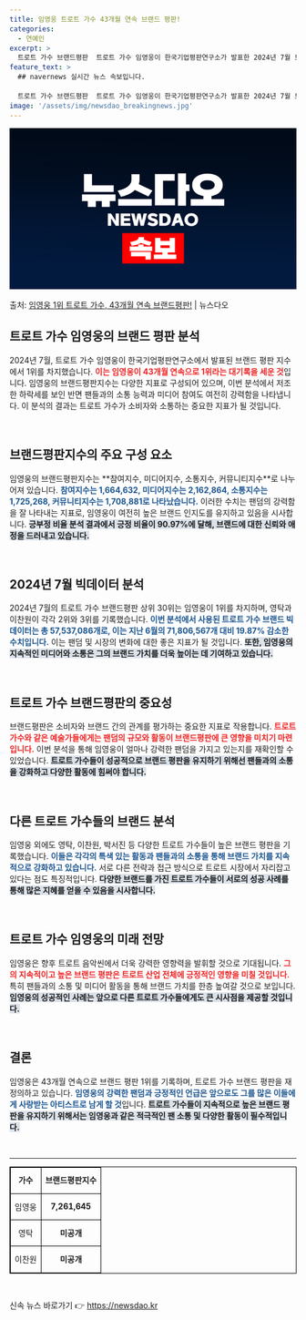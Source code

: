 ```yaml
---
title: 임영웅 트로트 가수 43개월 연속 브랜드 평판!
categories:
  - 연예인
excerpt: >
  트로트 가수 브랜드평판  트로트 가수 임영웅이 한국기업평판연구소가 발표한 2024년 7월 트로트 가수 브랜드…
feature_text: >
  ## navernews 실시간 뉴스 속보입니다.

  트로트 가수 브랜드평판  트로트 가수 임영웅이 한국기업평판연구소가 발표한 2024년 7월 트로트 가수 브랜드…
image: '/assets/img/newsdao_breakingnews.jpg'
---
```


![뉴스다오 속보](/assets/img/newsdao_breakingnews.jpg)

<p>출처: <a href="https://newsdao.kr/5081" rel="dofollow">임영웅 1위 트로트 가수, 43개월 연속 브랜드평판!</a> | 뉴스다오</p>

<h2 data-ke-size="size26">트로트 가수 임영웅의 브랜드 평판 분석</h2>

<p data-ke-size="size16">2024년 7월, 트로트 가수 임영웅이 한국기업평판연구소에서 발표된 브랜드 평판 지수에서 1위를 차지했습니다. <b><span style="color: #ee2323;">이는 임영웅이 43개월 연속으로 1위라는 대기록을 세운 것</span></b>입니다. 임영웅의 브랜드평판지수는 다양한 지표로 구성되어 있으며, 이번 분석에서 저조한 하락세를 보인 반면 팬들과의 소통 능력과 미디어 참여도 여전히 강력함을 나타냅니다. 이 분석의 결과는 트로트 가수가 소비자와 소통하는 중요한 지표가 될 것입니다.</p>

<p data-ke-size="size16">&nbsp;</p>

<h2 data-ke-size="size26">브랜드평판지수의 주요 구성 요소</h2>

<p data-ke-size="size16">임영웅의 브랜드평판지수는 **참여지수, 미디어지수, 소통지수, 커뮤니티지수**로 나누어져 있습니다. <b><span style="color: #1a5490;">참여지수는 1,664,632, 미디어지수는 2,162,864, 소통지수는 1,725,268, 커뮤니티지수는 1,708,881로 나타났습니다.</span></b> 이러한 수치는 팬덤의 강력함을 잘 나타내는 지표로, 임영웅이 여전히 높은 브랜드 인지도를 유지하고 있음을 시사합니다. <b><span style="background-color: #21538527;">긍부정 비율 분석 결과에서 긍정 비율이 90.97%에 달해, 브랜드에 대한 신뢰와 애정을 드러내고 있습니다.</span></b></p>

<p data-ke-size="size16">&nbsp;</p>

<h2 data-ke-size="size26">2024년 7월 빅데이터 분석</h2>

<p data-ke-size="size16">2024년 7월의 트로트 가수 브랜드평판 상위 30위는 임영웅이 1위를 차지하며, 영탁과 이찬원이 각각 2위와 3위를 기록했습니다. <b><span style="color: #1a5490;">이번 분석에서 사용된 트로트 가수 브랜드 빅데이터는 총 57,537,086개로, 이는 지난 6월의 71,806,567개 대비 19.87% 감소한 수치입니다.</span></b> 이는 팬덤 및 시장의 변화에 대한 좋은 지표가 될 것입니다. <b><span style="background-color: #21538527;">또한, 임영웅의 지속적인 미디어와 소통은 그의 브랜드 가치를 더욱 높이는 데 기여하고 있습니다.</span></b></p>

<p data-ke-size="size16">&nbsp;</p>

<h2 data-ke-size="size26">트로트 가수 브랜드평판의 중요성</h2>

<p data-ke-size="size16">브랜드평판은 소비자와 브랜드 간의 관계를 평가하는 중요한 지표로 작용합니다. <b><span style="color: #ee2323;">트로트 가수와 같은 예술가들에게는 팬덤의 규모와 활동이 브랜드평판에 큰 영향을 미치기 마련입니다.</span></b> 이번 분석을 통해 임영웅이 얼마나 강력한 팬덤을 가지고 있는지를 재확인할 수 있었습니다. <b><span style="background-color: #21538527;">트로트 가수들이 성공적으로 브랜드 평판을 유지하기 위해선 팬들과의 소통을 강화하고 다양한 활동에 힘써야 합니다.</span></b></p>

<p data-ke-size="size16">&nbsp;</p>

<h2 data-ke-size="size26">다른 트로트 가수들의 브랜드 분석</h2>

<p data-ke-size="size16">임영웅 외에도 영탁, 이찬원, 박서진 등 다양한 트로트 가수들이 높은 브랜드 평판을 기록했습니다. <b><span style="color: #1a5490;">이들은 각각의 특색 있는 활동과 팬들과의 소통을 통해 브랜드 가치를 지속적으로 강화하고 있습니다.</span></b> 서로 다른 전략과 접근 방식으로 트로트 시장에서 자리잡고 있다는 점도 특징적입니다. <b><span style="background-color: #21538527;">다양한 브랜드를 가진 트로트 가수들이 서로의 성공 사례를 통해 많은 지혜를 얻을 수 있음을 시사합니다.</span></b></p>

<p data-ke-size="size16">&nbsp;</p>

<h2 data-ke-size="size26">트로트 가수 임영웅의 미래 전망</h2>

<p data-ke-size="size16">임영웅은 향후 트로트 음악씬에서 더욱 강력한 영향력을 발휘할 것으로 기대됩니다. <b><span style="color: #ee2323;">그의 지속적이고 높은 브랜드 평판은 트로트 산업 전체에 긍정적인 영향을 미칠 것입니다.</span></b> 특히 팬들과의 소통 및 미디어 활동을 통해 브랜드 가치를 한층 높여갈 것으로 보입니다. <b><span style="background-color: #21538527;">임영웅의 성공적인 사례는 앞으로 다른 트로트 가수들에게도 큰 시사점을 제공할 것입니다.</span></b></p>

<p data-ke-size="size16">&nbsp;</p>

<h2 data-ke-size="size26">결론</h2>

<p data-ke-size="size16">임영웅은 43개월 연속으로 브랜드 평판 1위를 기록하며, 트로트 가수 브랜드 평판을 재정의하고 있습니다. <b><span style="color: #1a5490;">임영웅의 강력한 팬덤과 긍정적인 언급은 앞으로도 그를 많은 이들에게 사랑받는 아티스트로 남게 할 것</span></b>입니다. <b><span style="background-color: #21538527;">트로트 가수들이 지속적으로 높은 브랜드 평판을 유지하기 위해서는 임영웅과 같은 적극적인 팬 소통 및 다양한 활동이 필수적입니다.</span></b></p>

<p data-ke-size="size16">&nbsp;</p>

<hr>

<table style="width: 100%; border: 1px solid #000; border-collapse: collapse;">
<tr>
<td style="text-align: center; height: 40px; border: 1px solid #000;"><b>가수</b></td>
<td style="text-align: center; height: 40px; border: 1px solid #000;"><b>브랜드평판지수</b></td>
</tr>
<tr>
<td style="text-align: center; height: 40px; border: 1px solid #000;">임영웅</td>
<td style="text-align: center; height: 40px; border: 1px solid #000;"><b>7,261,645</b></td>
</tr>
<tr>
<td style="text-align: center; height: 40px; border: 1px solid #000;">영탁</td>
<td style="text-align: center; height: 40px; border: 1px solid #000;"><b>미공개</b></td>
</tr>
<tr>
<td style="text-align: center; height: 40px; border: 1px solid #000;">이찬원</td>
<td style="text-align: center; height: 40px; border: 1px solid #000;"><b>미공개</b></td>
</tr>
</table>

<p data-ke-size="size16">&nbsp;</p> 

신속 뉴스 바로가기 👉 <a href="https://newsdao.kr" rel="dofollow">https://newsdao.kr</a>


